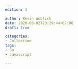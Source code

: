 ```yaml
---
edition: 1

author: Kevin Woblick
date: 2020-08-02T23:29:44+02:00
draft: true

categories:
- Collection
tags:
- Go
- Javascript

---
```


